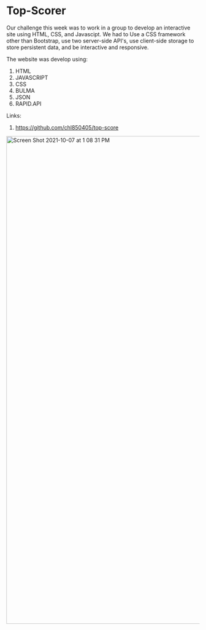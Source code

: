 # Top-Scorer 

Our challenge this week was to work in a group to develop an interactive site using HTML, CSS, and Javascipt. We had to Use a CSS framework other than Bootstrap, use two server-side API's, use client-side storage to store persistent data, and be interactive and responsive. 

The website was develop using:

1. HTML
2. JAVASCRIPT
3. CSS
4. BULMA
5. JSON
6. RAPID.API


Links:
1. https://github.com/chl850405/top-score



<img width="1271" alt="Screen Shot 2021-10-07 at 1 08 31 PM" src="https://user-images.githubusercontent.com/88798354/136432113-549777a9-b97f-473f-a514-244a471b697b.png">





